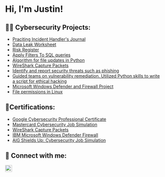 <h1>Hi, I'm Justin! </h1>


<h2>👨‍💻 Cybersecurity Projects:</h2>

  - [Praciting Incident Handler's Journal](https://github.com/JustinMills2024/Incident-Handler-s-Journal)
  - [Data Leak Worksheet](https://github.com/JustinMills2024/Data-Leak-Worksheet)
  - [Risk Register](https://github.com/JustinMills2024/Risk-Register)
  - [Apply Filters To SQL queries](https://github.com/JustinMills2024/Apply-filters-to-SQL-queries)
  - [Algorithm for file updates in Python](https://github.com/JustinMills2024/Algorithm-for-file-updates-in-Python)
  - [WireShark Capture Packets](https://github.com/JustinMills2024/WireShark-Capture-Packets)
  - [ Identify and report security threats such as phishing]( https://github.com/JustinMills2024/Mastercard-s-Security-Awareness-Team)
  - [Guided teams on vulnerability remediation. Utilized Python skills to write a script for ethical hacking](https://github.com/JustinMills2024/Shields-Up-Cybersecurity-Job-Simulation)
  - [ Microsoft Windows Defender and Firewall Project](https://github.com/JustinMills2024/Microsoft-Windows-Defender-and-Firewall-Project)
  - [File permissions in Linux](https://github.com/JustinMills2024/File-permissions-in-Linux)
  
  
   
<h2>🧾Certifications:</h2>

  - [Google Cybersecurity Professional Certificate](https://coursera.org/share/80d66e72421f0335f37a93b727ec0b7e)
  - [Mastercard Cybersecurity Job Simulation ](https://forage-uploads-prod.s3.amazonaws.com/completion-certificates/mastercard/vcKAB5yYAgvemepGQ_Mastercard_Gbre66THDD4RTWJvt_1708235815851_completion_certificate.pdf)
  - [WireShark Capture Packets](https://www.coursera.org/account/accomplishments/verify/MBNE9DQKY69L)
  - [IBM Microsoft Windows Defender Firewall](https://coursera.org/share/11c92ccf2a2071ce4f2bfaced61f1778)
  - [AIG Shields Up: Cybersecurity Job Simulation](https://forage-uploads-prod.s3.amazonaws.com/completion-certificates/AIG/2ZFnEGEDKTQMtEv9C_AIG_Gbre66THDD4RTWJvt_1708235813440_completion_certificate.pdf)

<h2> 🤳 Connect with me:</h2>

[<img align="left" alt="JoshMadakor | LinkedIn" width="22px" src="https://cdn.jsdelivr.net/npm/simple-icons@v3/icons/linkedin.svg" />][linkedin]


[linkedin]: https://linkedin.com/in/justin-mills-cybersecurity

<!--
**joshmadakor1/joshmadakor1** is a ✨ _special_ ✨ repository because its `README.md` (this file) appears on your GitHub profile.

Here are some ideas to get you started:

- 🔭 I’m currently working on ...
- 🌱 I’m currently learning ...
- 👯 I’m looking to collaborate on ...
- 🤔 I’m looking for help with ...
- 💬 Ask me about ...
- 📫 How to reach me: ...
- 😄 Pronouns: ...
- ⚡ Fun fact: ...
-->
